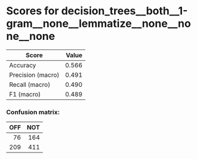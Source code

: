 # Scores for decision_trees__both__1-gram__none__lemmatize__none__none__none
|      Score      |Value|
|-----------------|----:|
|Accuracy         |0.566|
|Precision (macro)|0.491|
|Recall (macro)   |0.490|
|F1 (macro)       |0.489|

### Confusion matrix:
|OFF|NOT|
|--:|--:|
| 76|164|
|209|411|
